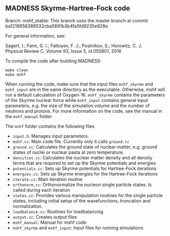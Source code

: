 MADNESS Skyrme-Hartree-Fock code
--------------------------------

Branch: mshf\_stable: This branch uses the master branch at commit ba1218958388532cba5891b3b4fa5fd9235e928e


For general information, see:

Sagert, I.; Fann, G. I.; Fattoyev, F. J.; Postnikov, S.; Horowitz, C. J.</br>
Physical Review C, Volume 93, Issue 5, id.055801, 2016


To compile the code after building MADNESS:
```
make clean
make mshf
```

When running the code, make sure that the input files ```mshf_skyrme``` and ```mshf_input``` are in the same directory as the executable. Otherwise, mshf will run a default calculation of Oxygen-16. ```mshf_skyrme``` contains the parameters of the Skyrme nuclear force while ```mshf_input``` contains general input parameters, e.g. the size of the simulation volume and the number of neutrons and protons. For more information on the code, see the manual in the ```mshf_manual``` folder. 


The ```mshf``` folder contains the following files
- ```input.h```: Manages input parameters. 
- ```mshf.cc```: Main code file. Currently only it calls ```ground.cc``` 
- ```ground.cc```: Calculates the ground state of nuclear matter, e.g. ground states of nuclei or nuclear pasta at zero temperature. 
- ```densities.cc```: Calculates the nuclear matter density and all density terms that are required to set up the Skyrme potentials and energies
- ```potentials.cc```: Sets up Skyrme potentials for Hartree-Fock iterations
- ```energies.cc```: Sets up Skyrme energies for the Hartree-Fock iterations
- ```iterate.cc```: Main iteration routine
- ```orthonorm.cc```: Orthonormalize the nucleon single particle states. Is called during each iteration 
- ```states.cc```: Provides various manipulation routines for the single particle states, including initial setup of the wavefunctions, truncation and normalization. 
- ```loadbalance.cc```: Routines for loadbalancing
- ```output.cc```: Creates output files
- ```mshf_manual```: Manual for mshf code
- ```mshf_skyrme``` and ```mshf_input```: Input files for running simulations
